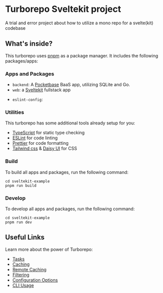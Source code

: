 # Turborepo Sveltekit project

A trial and error project about how to utilize a mono repo for a svelte(kit) codebase

## What's inside?

This turborepo uses [pnpm](https://pnpm.io) as a package manager. It includes the following packages/apps:

### Apps and Packages

- `backend`: A [Pocketbase](https://pocketbase.io/) BaaS app, utilizing SQLite and Go.
- `web`: a [Sveltekit](https://kit.svelte.dev/) fullstack app
<!-- TODO Eventually add this, is avoided for now for simplicity sake - `ui`: a [Sveltekit](https://kit.svelte.dev/) library app, intended to be used as a UI library  -->
- `eslint-config`:

### Utilities

This turborepo has some additional tools already setup for you:

- [TypeScript](https://www.typescriptlang.org/) for static type checking
- [ESLint](https://eslint.org/) for code linting
- [Prettier](https://prettier.io) for code formatting
- [Tailwind css](https://tailwindcss.com/) & [Daisy UI](https://daisyui.com/) for CSS

### Build

To build all apps and packages, run the following command:

```
cd sveltekit-example
pnpm run build
```

### Develop

To develop all apps and packages, run the following command:

```
cd sveltekit-example
pnpm run dev
```

## Useful Links

Learn more about the power of Turborepo:

- [Tasks](https://turbo.build/repo/docs/core-concepts/monorepos/running-tasks)
- [Caching](https://turbo.build/repo/docs/core-concepts/caching)
- [Remote Caching](https://turbo.build/repo/docs/core-concepts/remote-caching)
- [Filtering](https://turbo.build/repo/docs/core-concepts/monorepos/filtering)
- [Configuration Options](https://turbo.build/repo/docs/reference/configuration)
- [CLI Usage](https://turbo.build/repo/docs/reference/command-line-reference)

